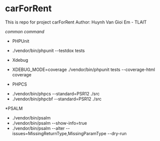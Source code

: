 # carForRent
This is repo for project carForRent
Author: Huynh Van Gioi Em - TLAIT

*common command*
* PHPUnit
- ./vendor/bin/phpunit --testdox tests

* Xdebug
- XDEBUG_MODE=coverage ./vendor/bin/phpunit tests --coverage-html coverage

* PHPCS
- ./vendor/bin/phpcs --standard=PSR12 ./src
- ./vendor/bin/phpcbf --standard=PSR12 ./src

*PSALM
- ./vendor/bin/psalm
- ./vendor/bin/psalm --show-info=true
- ./vendor/bin/psalm  --alter --issues=MissingReturnType,MissingParamType --dry-run
